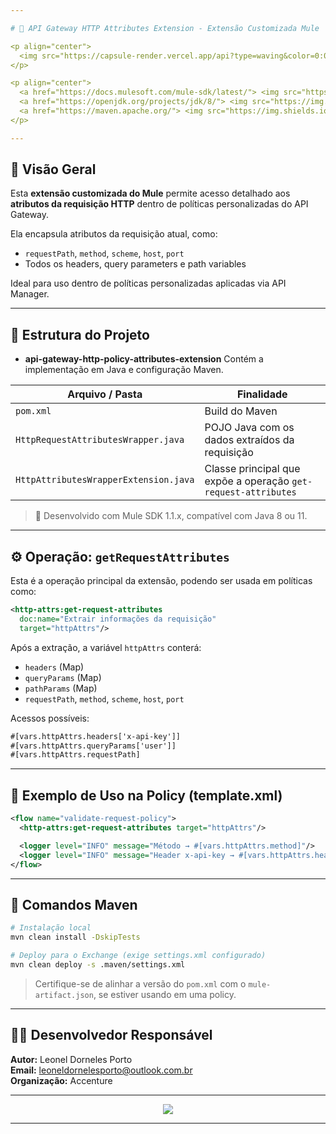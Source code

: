 ```yaml
---

# 🔌 API Gateway HTTP Attributes Extension - Extensão Customizada Mule

<p align="center">
  <img src="https://capsule-render.vercel.app/api?type=waving&color=0:0C2340,100:00BFFF&height=220&section=header&text=Extens%C3%A3o%20de%20Atributos%20HTTP&fontSize=40&fontColor=ffffff&animation=fadeIn" alt="Extension Banner" />
</p>

<p align="center">
  <a href="https://docs.mulesoft.com/mule-sdk/latest/"> <img src="https://img.shields.io/badge/Mule%20SDK-M%C3%B3dulo%20de%20Extens%C3%A3o-003B71?logo=mulesoft" /></a>
  <a href="https://openjdk.org/projects/jdk/8/"> <img src="https://img.shields.io/badge/Java-8%20%2F%2011-FF6A00?logo=java" /></a>
  <a href="https://maven.apache.org/"> <img src="https://img.shields.io/badge/Maven-3.x-C71A36?logo=apache-maven" /></a>
</p>

---
```


## 📖 Visão Geral

Esta **extensão customizada do Mule** permite acesso detalhado aos **atributos da requisição HTTP** dentro de políticas personalizadas do API Gateway.

Ela encapsula atributos da requisição atual, como:

* `requestPath`, `method`, `scheme`, `host`, `port`
* Todos os headers, query parameters e path variables

Ideal para uso dentro de políticas personalizadas aplicadas via API Manager.

---

## 📂 Estrutura do Projeto

* **api-gateway-http-policy-attributes-extension**
  Contém a implementação em Java e configuração Maven.

| Arquivo / Pasta                       | Finalidade                                                     |
| ------------------------------------- | -------------------------------------------------------------- |
| `pom.xml`                             | Build do Maven                                                 |
| `HttpRequestAttributesWrapper.java`   | POJO Java com os dados extraídos da requisição                 |
| `HttpAttributesWrapperExtension.java` | Classe principal que expõe a operação `get-request-attributes` |

> 🧱 Desenvolvido com Mule SDK 1.1.x, compatível com Java 8 ou 11.

---

## ⚙️ Operação: `getRequestAttributes`

Esta é a operação principal da extensão, podendo ser usada em políticas como:

```xml
<http-attrs:get-request-attributes
  doc:name="Extrair informações da requisição"
  target="httpAttrs"/>
```

Após a extração, a variável `httpAttrs` conterá:

* `headers` (Map)
* `queryParams` (Map)
* `pathParams` (Map)
* `requestPath`, `method`, `scheme`, `host`, `port`

Acessos possíveis:

```xml
#[vars.httpAttrs.headers['x-api-key']]
#[vars.httpAttrs.queryParams['user']]
#[vars.httpAttrs.requestPath]
```

---

## 🧪 Exemplo de Uso na Policy (template.xml)

```xml
<flow name="validate-request-policy">
  <http-attrs:get-request-attributes target="httpAttrs"/>

  <logger level="INFO" message="Método → #[vars.httpAttrs.method]"/>
  <logger level="INFO" message="Header x-api-key → #[vars.httpAttrs.headers['x-api-key']]"/>
</flow>
```

---

## 🧰 Comandos Maven

```bash
# Instalação local
mvn clean install -DskipTests

# Deploy para o Exchange (exige settings.xml configurado)
mvn clean deploy -s .maven/settings.xml
```

> Certifique-se de alinhar a versão do `pom.xml` com o `mule-artifact.json`, se estiver usando em uma policy.

---

## 👨‍💼 Desenvolvedor Responsável

**Autor:** Leonel Dorneles Porto  
**Email:** [leoneldornelesporto@outlook.com.br](mailto:leoneldornelesporto@outlook.com.br)  
**Organização:** Accenture

---

<p align="center">
  <img src="https://readme-typing-svg.demolab.com?font=Fira+Code&size=22&pause=1000&color=00BFFF&center=true&vCenter=true&width=1000&lines=Extens%C3%A3o+reutiliz%C3%A1vel+para+captura+de+atributos+HTTP+em+pol%C3%ADticas+personalizadas!"/>
</p>

---
